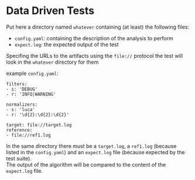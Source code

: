 # Data Driven Tests

Put here a directory named `whatever` containing (at least) the following files:
 - `config.yaml`: containing the description of the analysis to perform
 - `expect.log`: the expected output of the test

Specifing the URLs to the artifacts using the `file://` protocol the test will look in the `whatever` directory for them

example `config.yaml`:
```---
filters: 
- s: 'DEBUG'
- r: 'INFO|WARNING'

normalizers: 
- s: 'luca'
- r: '\d{2}:\d{2}:\d{2}'

target: file://target.log
reference:
- file://ref1.log
```
In the same directory there must be a `target.log`, a `ref1.log` (because listed in the `config.yaml`) and an `expect.log` file (because expected by the test suite).  
The output of the algorithm will be compared to the content of the `expect.log` file.
